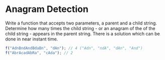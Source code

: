 # Anagram Detection

Write a function that accepts two parameters, a parent and a child string. Determine how many times the child string - or an anagram of the of the child string - appears in the parent string. There is a solution which can be done in near instant time.

```js
f("AdnBndAndBdaBn", "dAn"); // 4 ("Adn", "ndA", "dAn", "And")
f("AbrAcadAbRa", "cAda"); // 2
```
